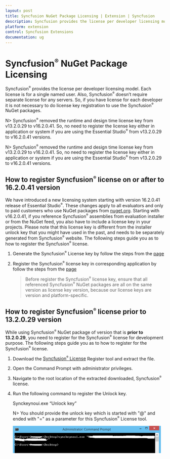 ```yaml
---
layout: post
title: Syncfusion NuGet Package Licensing | Extension | Syncfusion
description: Syncfusion provides the license per developer licensing model. Each license is for a single named user not for any servers.
platform: extension
control: Syncfusion Extensions
documentation: ug
---
```


# Syncfusion<sup style="font-size:70%">&reg;</sup> NuGet Package Licensing 

Syncfusion<sup style="font-size:70%">&reg;</sup> provides the license per developer licensing model. Each license is for a single named user. Also, Syncfusion<sup style="font-size:70%">&reg;</sup> doesn’t require separate license for any servers. So, if you have license for each developer it is not necessary to do license key registration to use the Syncfusion<sup style="font-size:70%">&reg;</sup> NuGet packages.

N> Syncfusion<sup style="font-size:70%">&reg;</sup> removed the runtime and design time license key from v13.2.0.29 to v16.2.0.41. So, no need to register the license key either in application or system if you are using the Essential Studio<sup style="font-size:70%">&reg;</sup> from v13.2.0.29 to v16.2.0.41 versions.

N> Syncfusion<sup style="font-size:70%">&reg;</sup> removed the runtime and design time license key from v13.2.0.29 to v16.2.0.41. So, no need to register the license key either in application or system if you are using the Essential Studio<sup style="font-size:70%">&reg;</sup> from v13.2.0.29 to v16.2.0.41 versions.

## How to register Syncfusion<sup style="font-size:70%">&reg;</sup> license on or after to 16.2.0.41 version

We have introduced a new licensing system starting with version 16.2.0.41 release of Essential Studio<sup style="font-size:70%">&reg;</sup>. These changes apply to all evaluators and only to paid customers who use NuGet packages from [nuget.org](https://www.nuget.org/). Starting with v16.2.0.41, if you reference Syncfusion<sup style="font-size:70%">&reg;</sup> assemblies from evaluation installer or from the NuGet feed, you also have to include a license key in your projects. Please note that this license key is different from the installer unlock key that you might have used in the past, and needs to be separately generated from Syncfusion<sup style="font-size:70%">&reg;</sup> website. The following steps guide you as to how to register the Syncfusion<sup style="font-size:70%">&reg;</sup> license.

1. Generate the Syncfusion<sup style="font-size:70%">&reg;</sup> License key by follow the steps from the [page](https://help.syncfusion.com/common/essential-studio/licensing/license-key#how-to-generate-syncfusion-license-key)
2. Register the Syncfusion<sup style="font-size:70%">&reg;</sup> license key in corresponding application by follow the steps from the [page](https://help.syncfusion.com/common/essential-studio/licensing/license-key#how-to-register-the-syncfusion-license-key)

   > Before register the Syncfusion<sup style="font-size:70%">&reg;</sup> license key, ensure that all referenced Syncfusion<sup style="font-size:70%">&reg;</sup> NuGet packages are all on the same version as license key version, because our license keys are version and platform-specific.

## How to register Syncfusion<sup style="font-size:70%">&reg;</sup> license prior to 13.2.0.29 version

While using Syncfusion<sup style="font-size:70%">&reg;</sup> NuGet package of version that is **prior to 13.2.0.29**, you need to register for the Syncfusion<sup style="font-size:70%">&reg;</sup> license for development purpose. The following steps guide you as to how to register for the Syncfusion<sup style="font-size:70%">&reg;</sup> license.

1. Download the [Syncfusion<sup style="font-size:70%">&reg;</sup> License](http://files2.syncfusion.com/Installs/Support/KB/RegisterProductkeyinBuildMachine.zip) Register tool and extract the file. 
2. Open the Command Prompt with administrator privileges.
3. Navigate to the root location of the extracted downloaded, Syncfusion<sup style="font-size:70%">&reg;</sup> license.
4. Run the following command to register the Unlock key.

   Synckeynoui.exe “Unlock key”

   N> You should provide the unlock key which is started with "@" and ended with "=" as a parameter for this Syncfusion<sup style="font-size:70%">&reg;</sup> License tool.

   ![Command for register the Syncfusion Unlock key](Register-the-Syncfusion-License-key_images/Register-the-Syncfusion-License-key-img1.png)
